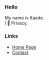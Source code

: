 ### Hello

My name is Kaede.<br>
I 💙 Privacy.

### Links

* [Home Page](https://kaede.ch/)
* [Contact](https://kaede.ch/contact)
